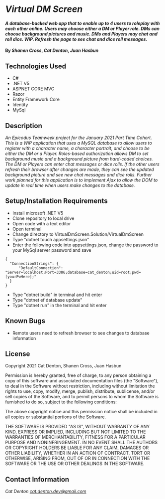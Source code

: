 # _Virtual DM Screen_

#### _A database-backed web app that to enable up to 4 users to roleplay with each other online. Users may choose either a DM or Player role. DMs can choose background pictures and music. DMs and Players may chat and roll dice. WiP. Refresh the page to see chat and dice roll messages._

#### By _**Shanen Cross**_, _**Cat Denton**_, _**Juan Hasbun**_

## Technologies Used

* C#
* .NET V5
* ASPNET CORE MVC
* Razor
* Entity Framework Core
* Identity
* MySql

## Description

_An Epicodus Teamweek project for the January 2021 Part Time Cohort. This is a WiP application that uses a MySQL database to allow users to register with a character name, a character portrait, and choose to be either the DM or a Player. Roles-based authorization allows DM to set background music and a background picture from hard-coded choices. The DM or Players can enter chat messages or dice rolls. If the other users refresh their browser after changes are made, they can see the updated background picture and see new chat messages and dice rolls. Further work planned for this application is to implement Ajax to allow the DOM to update in real time when users make changes to the database._

<!-- ![Relationship Chart](https://i.imgur.com/9XYbJ4p.png) -->

## Setup/Installation Requirements

* Install microsoft .NET V5
* Clone repository to local drive
* Open code with a text editor
* Open terminal
* Change directory to VirtualDmScreen.Solution/VirtualDmScreen
* Type "dotnet touch appsettings.json"
* Enter the following code into appsettings.json, change the password to your MySql server password and save
```
{
  "ConnectionStrings": {
      "DefaultConnection": "Server=localhost;Port=3306;database=cat_denton;uid=root;pwd=[yourPwHere];"
  }
}
```
* Type "dotnet build" in terminal and hit enter
* Type "dotnet ef database update"
* Type "dotnet run" in the terminal and hit enter

## Known Bugs

* Remote users need to refresh browser to see changes to database information

## License

Copyright 2021 Cat Denton, Shanen Cross, Juan Hasbun

Permission is hereby granted, free of charge, to any person obtaining a copy of this software and associated documentation files (the "Software"), to deal in the Software without restriction, including without limitation the rights to use, copy, modify, merge, publish, distribute, sublicense, and/or sell copies of the Software, and to permit persons to whom the Software is furnished to do so, subject to the following conditions:

The above copyright notice and this permission notice shall be included in all copies or substantial portions of the Software.

THE SOFTWARE IS PROVIDED "AS IS", WITHOUT WARRANTY OF ANY KIND, EXPRESS OR IMPLIED, INCLUDING BUT NOT LIMITED TO THE WARRANTIES OF MERCHANTABILITY, FITNESS FOR A PARTICULAR PURPOSE AND NONINFRINGEMENT. IN NO EVENT SHALL THE AUTHORS OR COPYRIGHT HOLDERS BE LIABLE FOR ANY CLAIM, DAMAGES OR OTHER LIABILITY, WHETHER IN AN ACTION OF CONTRACT, TORT OR OTHERWISE, ARISING FROM, OUT OF OR IN CONNECTION WITH THE SOFTWARE OR THE USE OR OTHER DEALINGS IN THE SOFTWARE.



## Contact Information

_Cat Denton <cat.denton.dev@gmail.com>_
